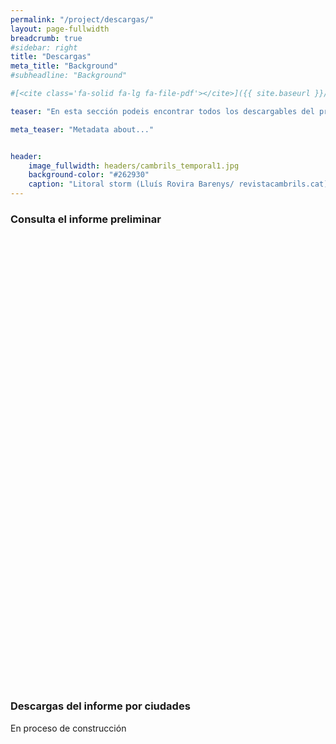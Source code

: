 ```yaml
---
permalink: "/project/descargas/"
layout: page-fullwidth
breadcrumb: true
#sidebar: right
title: "Descargas"
meta_title: "Background"
#subheadline: "Background"

#[<cite class='fa-solid fa-lg fa-file-pdf'></cite>]({{ site.baseurl }}/files/informe_leonardo_preliminar_enero24.pdf)

teaser: "En esta sección podeis encontrar todos los descargables del proyecto disponibles" 

meta_teaser: "Metadata about..."


header:
    image_fullwidth: headers/cambrils_temporal1.jpg
    background-color: "#262930"
    caption: "Litoral storm (Lluís Rovira Barenys/ revistacambrils.cat)"
---
```


### Consulta el informe preliminar

<style>
  /* Estilo normal del botón */
  .custom-button {
    padding: 10px;
    text-decoration: none;
    display: inline-block;
    border-radius: 50px;
    transition: background-color 0.3s ease;
    background: url('/images/img_cos/informe_preliminar.png') no-repeat center center;
    background-size: cover;
    width: 50%;
    height: 700px;
    cursor: pointer;
  }

  /* Estilo al pasar el ratón por encima del botón */
  .custom-button:hover {
    background-color: rgba(52, 152, 219, 0.8); /* Cambia el color al pasar el ratón */
  }
</style>

<a href="{{ site.baseurl }}/files/informe_leonardo_preliminar_enero24.pdf" target="_blank" class="custom-button"></a>





### Descargas del informe por ciudades

En proceso de construcción
